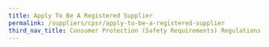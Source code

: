 ```yaml
---
title: Apply To Be A Registered Supplier
permalink: /suppliers/cpsr/apply-to-be-a-registered-supplier
third_nav_title: Consumer Protection (Safety Requirements) Regulations 
---
```

